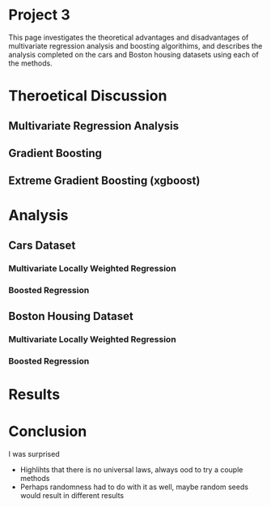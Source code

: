 # Project 3

This page investigates the theoretical advantages and disadvantages of multivariate regression analysis and boosting algorithims, and describes the analysis completed on the cars and Boston housing datasets using each of the methods. 

# Theroetical Discussion

## Multivariate Regression Analysis

## Gradient Boosting

## Extreme Gradient Boosting (xgboost)

# Analysis

## Cars Dataset

### Multivariate Locally Weighted Regression

### Boosted Regression

## Boston Housing Dataset

### Multivariate Locally Weighted Regression

### Boosted Regression

# Results

# Conclusion
I was surprised
 - Highlihts that there is no universal laws, always ood to try a couple methods
 - Perhaps randomness had to do with it as well, maybe random seeds would result in different results
